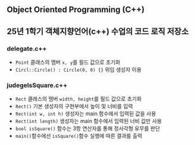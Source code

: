 ## Object Oriented Programming (C++)
25년 1학기 객체지향언어(c++) 수업의 코드 로직 저장소
---
### delegate.c++
- `Point` 클래스의 맴버 `x, y`를 필드 값으로 초기화
- `Circl::Circle() : Circle(0, 0) {}` 위임 생성자 이용
### judegeIsSquare.c++
- `Rect` 클래스의 맴버 `width, height`를 필드 값으로 초기화
- `Rect()` 기본 생성자의 구현부에서 높이 및 너비를 입력
- `Rect(int w, int h)` 생성자는 main 함수에서 입력된 값을 사용
- `Rect(int length)` 생성자는 main 함수에서 입력된 너비 값만 사용
- `bool isSquare()` 함수는 3항 연산자를 통해 정사각형 유무를 판단
- `main()`함수에선 `isSquare()`함수 실행에 따른 결과를 출력